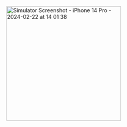 <img src="https://github.com/ugurhmz/SnapKitInstagramHomeUI/assets/13710309/78aed618-50b9-4239-a57f-1b4d52222a1e" alt="Simulator Screenshot - iPhone 14 Pro - 2024-02-22 at 14 01 38" width="300">
